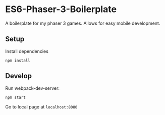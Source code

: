 # ES6-Phaser-3-Boilerplate
A boilerplate for my phaser 3 games. Allows for easy mobile development.

## Setup
Install dependencies
```
npm install
```

## Develop
Run webpack-dev-server:
```
npm start
```
Go to local page at `localhost:8080`

